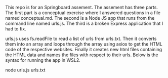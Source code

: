 This repo is for an Springboard assement. The assement has three parts. The first part is a conceptual exercise where I answered questions in a file named conceptual.md. The second is a Node JS app that runs from the command line named urls.js. The third is a broken Express application that I had to fix.

urls.js uses fs.readFile to read a list of urls from urls.txt. Then it converts them into an array and loops through the array using axios to get the HTML code of the respective websites. Finally it creates new html files containing the HTML data and names the files with respect to their urls. Below is the syntax for running the app in WSL2.

node urls.js urls.txt
